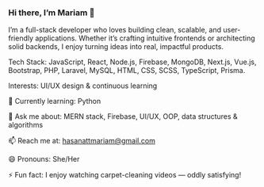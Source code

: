 ### Hi there, I’m Mariam 🙌

I’m a full-stack developer who loves building clean, scalable, and user-friendly applications. Whether it’s crafting intuitive frontends or architecting solid backends, I enjoy turning ideas into real, impactful products.

Tech Stack: JavaScript, React, Node.js, Firebase, MongoDB, Next.js, Vue.js, Bootstrap, PHP, Laravel, MySQL, HTML, CSS, SCSS, TypeScript, Prisma.

Interests: UI/UX design & continuous learning

🌱 Currently learning: Python

💬 Ask me about: MERN stack, Firebase, UI/UX, OOP, data structures & algorithms

📫 Reach me at: hasanattmariam@gmail.com

😄 Pronouns: She/Her

⚡ Fun fact: I enjoy watching carpet-cleaning videos — oddly satisfying!
